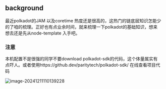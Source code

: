 ## background 

最近polkadot的JAM 以及coretime 热度还是很高的，这热门的链底层知识怎能少的了咱的梳理。正好也有点业余时间，就来梳理一下polkadot的基础知识，想来想去还是先从node-template 入手吧。

### 注意

本机配置不是很强的同学不要download polkadot-sdk的代码，这个体量属实有点吓人。或者使用https://github.dev/paritytech/polkadot-sdk/ 在线查看项目代码

![image-20241211110139228](./images/codes.png)

